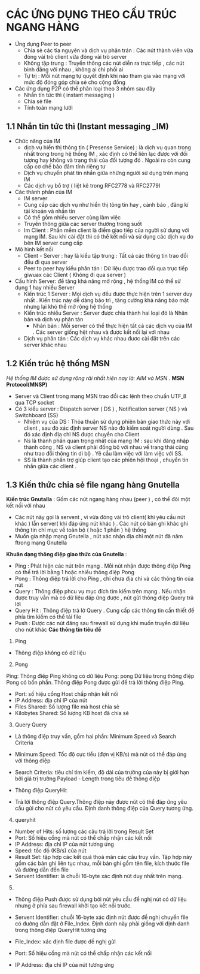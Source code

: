 # CÁC ỨNG DỤNG THEO CẤU TRÚC NGANG HÀNG 
- Ứng dụng Peer to peer 
  - Chia sẻ các tìa nguyên và dịch vụ phân trán : Các nút thành viên vừa đóng vài trò client vừa đóng vài trò server 
  - Không tập trung : Truyền thông các nút diễn ra trực tiếp , các nút bình đẳng với nhau , không ai chi phối ai 
  - Tự trị : Mỗi nút mạng tự quyết định khi nào tham gia vào mạng với mức độ đóng góp chia sẻ cho cộng đồng 
- Các ứng dụng P2P có thể phân loại theo 3 nhóm sau đây 
  - Nhắn tín tức thì ( instant messaging )
  - Chia sẻ file 
  - Tính toán mạng lưới 
##  1.1 Nhắn tin tức thì (Instant messaging _IM)
- Chức năng của IM
  - dịch vụ hiển thị thông tin ( Presense Service) : là dịch vụ quan trọng nhất trong trong hệ thống IM , xác định có thể liên lạc được với đối tượng hay không và trạng thái của đối tượng đó . Ngoài ra còn cung cấp cơ chế bảo đảm tính riêng tư 
  - Dịch vụ chuyển phát tin nhắn giữa những người sử dụng trên mạng IM 
  - Các dịch vụ bổ trợ ( liệt kê trong RFC2778 và RFC2779)
- Các thành phần của IM
  - IM server
  - Cung cấp các dịch vụ như hiển thị tông tin hay , cảnh báo , đăng kí tài khoản và nhắn tin 
  - Có thể gồm nhiều server cùng làm việc 
  - Truyền thông giữa các server thường trong suốt 
  - Im Client : Phần mềm client là điểm giao tiếp của người sử dụng với mạng IM. Sau khi cài đặt thì có thể kết nối và sử dụng các dịch vụ do bên IM server cung cấp
- Mô hình kết nối 
  - Client - Server : hay là kiểu tập trung : Tất cả các thông tin trao đổi đều đi qua server 
  - Peer to peer hay kiểu phân tán : Dữ liệu được trao đổi qua trực tiếp giwuax các Client ( Không đi qua server )
- Cấu hình Server: để tăng khả năng mở rộng , hệ thống IM có thể sử dụng 1 hay nhiều Server 
  -  Kiến trúc 1 Server : Mọi dịch vụ đều được thực hiện trên 1 server duy nhất . Kiến trúc này dễ dàng bảo trì , tăng cường khả năng bảo mật nhưng lại khó thể mở rộng hệ thống 
  - Kiến trúc nhiều Server : Server được chia thành hai loại đó là Nhân bản và dịch vụ phân tán 
     - Nhân bản : Mỗi server có thể thực hiện tất cả các dịch vụ của IM . Các server giống hệt nhau và được kết nối lại với nhau 
  - Dịch vụ phân tán : Các dịch vụ khác nhau đươc cài đăt trên các server khác nhau 
## 1.2 Kiến trúc hệ thống MSN
*Hệ thống IM được sử dụng rộng rãi nhất hiện nay là: AIM và MSN .*
**MSN Protocol(MNSP)**
- Server và Client trong mạng MSN trao đổi các lệnh theo chuẩn UTF_8 qua TCP socket 
- Có 3 kiểu server : Dispatch server ( DS ) , Notification server ( NS ) và Switchboard (SS)
  - Nhiệm vụ của DS : Thỏa thuận sử dụng phiên bản giao thức này với client , sau đó xác định server NS nào đó kiểm soát người dùng . Sau đó xác định địa chỉ NS được chuyển cho Client
  - Ns là thành phần quan trọng nhất của mạng IM : sau khi đăng nhập thành công , NS và client phải đồng bộ với nhau về trang thái cũng như trao đổi thông tin di bộ . Yê cầu làm việc với làm việc với SS.
  - SS là thành phần trợ giúp client tạo các phiên hội thoại , chuyển tin nhắn giữa các client .
## 1.3 Kiến thức chia sẻ file ngang hàng Gnutella
**Kiến trúc Gnutalla** : Gồm các nút ngang hàng nhau (peer ) , có thể đôi một kết nối với nhau 
- Các nút này gọi là servent , vì vừa đóng vài trò client( khi yêu cầu nút khác ) lẫn server( khi đáp ứng nút khác ) . Các nút có bản ghi khác ghi thông tin chỉ mục về toàn bộ ( hoặc 1 phần ) hệ thống 
- Muốn gia nhập mạng Gnutella , nút xác nhận địa chỉ một nút đã năm ftrong mạng Gnutella

**Khuân dạng thông điệp giao thức của Gnutella** :
- Ping : Phát hiện các nút trên mạng . Mỗi nút nhận được thông điệp Ping có thể trả lời bằng 1 hoặc nhiều thông điệp Pong
- Pong : Thông điệp trả lời cho Ping , chỉ chưa địa chỉ và các thông tin của nút 
- Query : Thông điệp phcu vụ mục đích tìm kiếm trên mạng . Nếu nhận được truy vẫn mà có dữ liệu đáp ứng được , nút gửi thông điệp Query trả lời 
- Query Hit : Thông điệp trả lờ Query . Cung cấp các thông tin cần thiết để phía tìm kiếm có thể tải file 
- Push : Được các nút đăng sau firewall sử dụng khi muốn truyền dữ liệu cho nút khác 
**Các thông tin tiêu đề**
1. Ping
  - Thông điệp không có dữ liệu 
2. Pong

Ping: Thông điệp Ping không có dữ liệu
Pong: pong
Dữ liệu trong thông điệp Pong có bốn phần. Thông điệp Pong được gửi để trả lời thông điệp Ping.

- Port: số hiệu cổng Host chấp nhận kết nối
- IP Address: địa chỉ IP của nút
- Files Shared: Số lượng file mà host chia sẻ
- Kilobytes Shared: Số lượng KB host đã chia sẻ
3. Query
Query

- Là thông điệp truy vấn, gồm hai phần: Minimum Speed và Search Criteria

- Minimum Speed: Tốc độ cực tiểu (đợn vị KB/s) mà nút có thể đáp ứng với thông điệp
- Search Criteria: tiêu chí tìm kiếm, độ dài của trường của này bị giới hạn bởi giá trị trường Payload - Length trong tiêu đề thông điệp
- Thông điệp QueryHit
- Trả lời thông điệp Query.Thông điệp này được nút có thể đáp ứng yêu cầu gửi cho nút có yêu cầu. Định danh thông điệp của Query tương ứng.

4. queryhit

- Number of Hits: số lượng các câu trả lời trong Result Set
- Port: Số hiệu cổng mà nút có thể chấp nhận các kết nối
- IP Address: địa chỉ IP của nút tương ứng
- Speed: tốc độ (KB/s) của nút
- Result Set: tập hợp các kết quả thoả mãn các câu truy vấn. Tập hợp này gồm các bản ghi liên tục nhau, mỗi bản ghi gồm tên file, kích thước file và đường dẫn đến file
- Servent Identifier: là chuỗi 16-byte xác định nút duy nhất trên mạng.
5. 


- Thông điệp Push được sử dụng bởi nút yêu cầu đề nghị nút có dữ liệu nhưng ở phía sau firewall khởi tạo kết nối trước.

- Servent Identifier: chuỗi 16-byte xác định nút được đề nghị chuyển file có đường dẫn đặt ở File_Index. Định danh này phải giống với định danh trong thông điệp QueryHit tương ứng
- File_Index: xác định file được đề nghị gửi
- Port: Số hiệu cổng mà nút có thể chấp nhận các kết nối
- IP Address: địa chỉ IP của nút tương ứng
